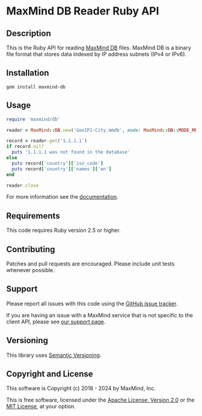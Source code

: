 # MaxMind DB Reader Ruby API

## Description

This is the Ruby API for reading [MaxMind
DB](https://maxmind.github.io/MaxMind-DB/) files. MaxMind DB is a binary
file format that stores data indexed by IP address subnets (IPv4 or IPv6).

## Installation

```
gem install maxmind-db
```

## Usage

```ruby
require 'maxmind/db'

reader = MaxMind::DB.new('GeoIP2-City.mmdb', mode: MaxMind::DB::MODE_MEMORY)

record = reader.get('1.1.1.1')
if record.nil?
  puts '1.1.1.1 was not found in the database'
else
  puts record['country']['iso_code']
  puts record['country']['names']['en']
end

reader.close
```

For more information see the
[documentation](https://www.rubydoc.info/gems/maxmind-db).

## Requirements

This code requires Ruby version 2.5 or higher.

## Contributing

Patches and pull requests are encouraged. Please include unit tests
whenever possible.

## Support

Please report all issues with this code using the [GitHub issue
tracker](https://github.com/maxmind/MaxMind-DB-Reader-ruby/issues).

If you are having an issue with a MaxMind service that is not specific to the
client API, please see [our support page](https://www.maxmind.com/en/support).

## Versioning

This library uses [Semantic Versioning](https://semver.org/).

## Copyright and License

This software is Copyright (c) 2018 - 2024 by MaxMind, Inc.

This is free software, licensed under the [Apache License, Version
2.0](LICENSE-APACHE) or the [MIT License](LICENSE-MIT), at your option.
